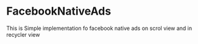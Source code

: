 # FacebookNativeAds
This is Simple implementation fo facebook native ads on scrol view and in recycler view
